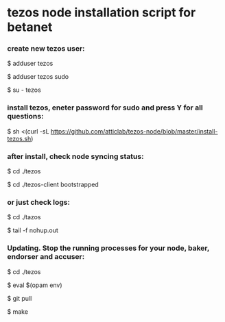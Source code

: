 # tezos node installation script for betanet



### create new tezos user:
$ adduser tezos

$ adduser tezos sudo

$ su - tezos

### install tezos, eneter password for sudo and press Y for all questions:
$ sh <(curl -sL https://github.com/atticlab/tezos-node/blob/master/install-tezos.sh)

### after install, check node syncing status:
$ cd ./tezos

$ cd ./tezos-client bootstrapped 

### or just check logs:
$ cd ./tazos

$ tail -f nohup.out 



### Updating. Stop the running processes for your node, baker, endorser and accuser:
$ cd ./tezos

$ eval $(opam env)

$ git pull

$ make
